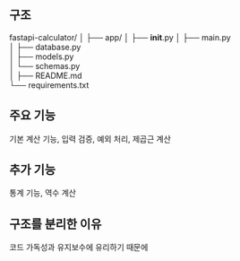 
## 구조

fastapi-calculator/
│
├── app/
│   ├── __init__.py
│   ├── main.py        
│   ├── database.py    
│   ├── models.py       
│   └── schemas.py        
│
├── README.md          
└── requirements.txt   

## 주요 기능

기본 계산 기능, 입력 검증, 예외 처리, 제곱근 계산

## 추가 기능

통계 기능, 역수 계산

## 구조를 분리한 이유

코드 가독성과 유지보수에 유리하기 때문에
